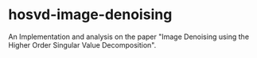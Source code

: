 # hosvd-image-denoising
An Implementation and analysis on the paper "Image Denoising using the Higher Order Singular Value Decomposition".
